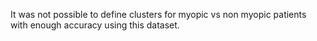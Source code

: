 It was not possible to define clusters for myopic vs non myopic patients with enough accuracy using this dataset.
